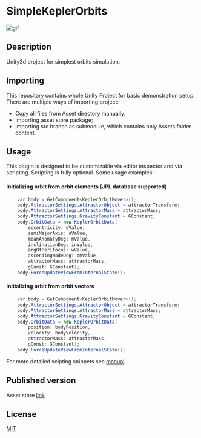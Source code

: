 # SimpleKeplerOrbits

![gif](https://i.imgur.com/0dhq9kL.gif)

## Description

Unity3d project for simplest orbits simulation.

## Importing

This repository contains whole Unity Project for basic demonstration setup.
There are multiple ways of importing project:
- Copy all files from Asset directory manually;
- Importing asset store package;
- Importing src branch as submodule, which contains only Assets folder content.

## Usage

This plugin is designed to be customizable via editor inspector and via scripting.
Scripting is fully optional. Some usage examples:

#### Initializing orbit from orbit elements (JPL database supported)
```cs
	var body = GetComponent<KeplerOrbitMover>();
	body.AttractorSettings.AttractorObject = attractorTransform;
	body.AttractorSettings.AttractorMass = attractorMass;
	body.AttractorSettings.GravityConstant = GConstant;
	body.OrbitData = new KeplerOrbitData(
		eccentricity: eValue,
		semiMajorAxis: aValue,
		meanAnomalyDeg: mValue,
		inclinationDeg: inValue,
		argOfPerifocus: wValue,
		ascendingNodeDeg: omValue,
		attractorMass: attractorMass,
		gConst: GConstant);
	body.ForceUpdateViewFromInternalState();
```

#### Initializing orbit from orbit vectors
```cs
	var body = GetComponent<KeplerOrbitMover>();
	body.AttractorSettings.AttractorObject = attractorTransform;
	body.AttractorSettings.AttractorMass = attractorMass;
	body.AttractorSettings.GravityConstant = GConstant;
	body.OrbitData = new KeplerOrbitData(
		position: bodyPosition, 
		velocity: bodyVelocity, 
		attractorMass: attractorMass, 
		gConst: GConstant);
	body.ForceUpdateViewFromInternalState();	
```

For more detailed scipting snippets see [manual](Assets/SimpleKeplerOrbits/Readme.md).

## Published version

Asset store [link]

[link]: https://www.assetstore.unity3d.com/en/#!/content/97048

## License

[MIT](LICENSE)